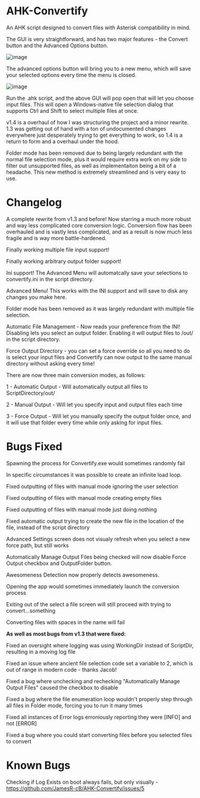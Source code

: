 # AHK-Convertify
An AHK script designed to convert files with Asterisk compatibility in mind. 

The GUI is very straightforward, and has two major features - the Convert button and the Advanced Options button.

![image](https://user-images.githubusercontent.com/5680448/183481708-7100e94a-0471-490e-8e56-51d3bad17277.png)

The advanced options button will bring you to a new menu, which will save your selected options every time the menu is closed.

![image](https://user-images.githubusercontent.com/5680448/183481846-5262e7f5-bc80-46dd-b0fa-16ef80a3e53a.png)

Run the .ahk script, and the above GUI will pop open that will let you choose input files. This will open a Windows-native file selection dialog that supports Ctrl and Shift to select multiple files at once.

v1.4 is a overhaul of how I was structuring the project and a minor rewrite. 1.3 was getting out of hand with a ton of undocumented changes everywhere just desperately trying to get everything to work, so 1.4 is a return to form and a overhaul under the hood.

Folder mode has been removed due to being largely redundant with the normal file selection mode, plus it would require extra work on my side to filter out unsupported files, as well as implementaiton being a bit of a headache. This new method is extremely streamlined and is very easy to use.

# Changelog

A complete rewrite from v1.3 and before! Now starring a much more robust and way less complicated core conversion logic. Conversion flow has been overhauled and is vastly less complicated, and as a result is now much less fragile and is way more battle-hardened.

Finally working multiple file input support!

Finally working arbitrary output folder support!

Ini support! The Advanced Menu will automatcally save your selections to convertify.ini in the script directory.

Advanced Menu! This works with the INI support and will save to disk any changes you make here.

Folder mode has been removed as it was largely redundant with multiple file selection.

Automatic File Management - Now reads your preference from the INI! Disabling lets you select an output folder. Enabling it will output files to /out/ in the script directory.

Force Output Directory - you can set a force override so all you need to do is select your input files and Convertify can now output to the same manual directory without asking every time!

There are now three main conversion modes, as follows:

1 - Automatic Output - Will automatically output all files to ScriptDirectory/out/ 

2 - Manual Output - Will let you specify input and output files each time

3 - Force Output - Will let you manually specify the output folder once, and it will use that folder every time while only asking for input files.

# Bugs Fixed

Spawning the process for Convertify.exe would sometimes randomly fail

In specific circumstances it was possible to create an infinite load loop.

Fixed outputting of files with manual mode ignoring the user selection

Fixed outputting of files with manual mode creating empty files

Fixed outputting of files with manual mode just doing nothing

Fixed automatic output trying to create the new file in the location of the file, instead of the script directory

Advanced Settings screen does not visualy refresh when you select a new force path, but still works

Automatically Manage Output Files being checked will now disable Force Output checkbox and OutputFolder button.

Awesomeness Detection now properly detects awesomeness.

Opening the app would sometimes immediately launch the conversion process

Exiting out of the select a file screen will still proceed with trying to convert...something

Converting files with spaces in the name will fail

**As well as most bugs from v1.3 that were fixed:**

Fixed an oversight where logging was using WorkingDir instead of ScriptDir, resulting in a moving log file

Fixed an issue where ancient file selection code set a variable to 2, which is out of range in modern code - thanks Jacob!

Fixed a bug where unchecking and rechecking "Automatically Manage Output Files" caused the checkbox to disable

Fixed a bug where the file enumeration loop wouldn't properly step through all files in Folder mode, forcing you to run it many times

Fixed all instances of Error logs erroniously reporting they were [INFO] and not [ERROR]

Fixed a bug where you could start converting files before you selected files to convert

# Known Bugs

Checking if Log Exists on boot always fails, but only visually - https://github.com/JamesR-cB/AHK-Convertify/issues/5 
